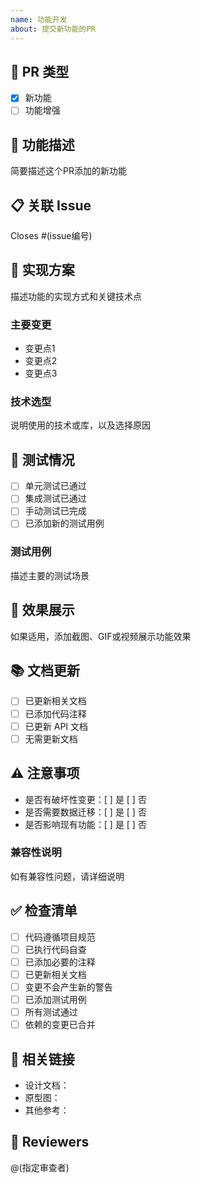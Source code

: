 ```yaml
---
name: 功能开发
about: 提交新功能的PR
---
```


## 📝 PR 类型
- [x] 新功能
- [ ] 功能增强

## 🎯 功能描述
简要描述这个PR添加的新功能

## 📋 关联 Issue
Closes #(issue编号)

## 🔧 实现方案
描述功能的实现方式和关键技术点

### 主要变更
- 变更点1
- 变更点2
- 变更点3

### 技术选型
说明使用的技术或库，以及选择原因

## 🧪 测试情况
- [ ] 单元测试已通过
- [ ] 集成测试已通过
- [ ] 手动测试已完成
- [ ] 已添加新的测试用例

### 测试用例
描述主要的测试场景

## 📸 效果展示
如果适用，添加截图、GIF或视频展示功能效果

## 📚 文档更新
- [ ] 已更新相关文档
- [ ] 已添加代码注释
- [ ] 已更新 API 文档
- [ ] 无需更新文档

## ⚠️ 注意事项
- 是否有破坏性变更：[ ] 是 [ ] 否
- 是否需要数据迁移：[ ] 是 [ ] 否
- 是否影响现有功能：[ ] 是 [ ] 否

### 兼容性说明
如有兼容性问题，请详细说明

## ✅ 检查清单
- [ ] 代码遵循项目规范
- [ ] 已执行代码自查
- [ ] 已添加必要的注释
- [ ] 已更新相关文档
- [ ] 变更不会产生新的警告
- [ ] 已添加测试用例
- [ ] 所有测试通过
- [ ] 依赖的变更已合并

## 🔗 相关链接
- 设计文档：
- 原型图：
- 其他参考：

## 👥 Reviewers
@(指定审查者)

